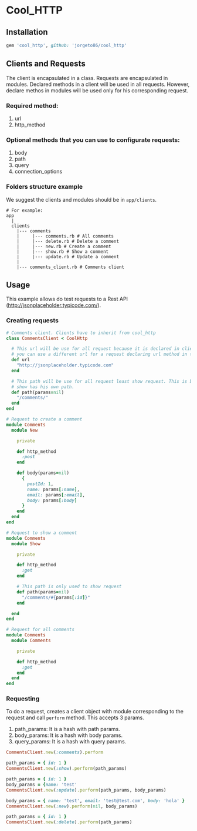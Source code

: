 # Cool_HTTP

## Installation
```ruby
gem 'cool_http', github: 'jorgeto86/cool_http'
```

## Clients and Requests
The client is encapsulated in a class. Requests are encapsulated in modules.
Declared methods in a client will be used in all requests. However, declare methos in modules
will be used only for his corresponding request.

### Required method:

1. url
2. http_method

### Optional methods that you can use to configurate requests:

1. body
2. path
3. query
4. connection_options

### Folders structure example
We suggest the clients and modules should be in `app/clients`.

```console
# For example:
app
  |
  clients
    |--- comments
    |     |--- comments.rb # All comments
    |     |--- delete.rb # Delete a comment
    |     |--- new.rb # Create a comment
    |     |--- show.rb # Show a comment
    |     |--- update.rb # Update a comment
    |
    |--- comments_client.rb # Comments client
```

## Usage

This example allows do test requests to a Rest API (http://jsonplaceholder.typicode.com/).

### Creating requests

```ruby
# Comments client. Clients have to inherit from cool_http
class CommentsClient < CoolHttp

  # This url will be use for all request because it is declared in client but
  # you can use a different url for a request declaring url method in the request module.
  def url
    "http://jsonplaceholder.typicode.com"
  end

  # This path will be use for all request least show request. This is because
  # show has his own path.
  def path(params=nil)
    "/comments/"
  end
end

# Request to create a comment
module Comments
  module New

    private

    def http_method
      :post
    end

    def body(params=nil)
      {
        postId: 1,
        name: params[:name],
        email: params[:email],
        body: params[:body]
      }
    end
  end
end

# Request to show a comment
module Comments
  module Show

    private

    def http_method
      :get
    end

    # This path is only used to show request
    def path(params=nil)
      "/comments/#{params[:id]}"
    end

  end
end

# Request for all comments
module Comments
  module Comments

    private

    def http_method
      :get
    end
  end
end
```

### Requesting
To do a request, creates a client object with module corresponding to the request
and call `perform` method. This accepts 3 params.

1. path_params: It is a hash with path params.
2. body_params: It is a hash with body params.
3. query_params: It is a hash with query params.

```ruby
CommentsClient.new(:comments).perform

path_params = { id: 1 }
CommentsClient.new(:show).perform(path_params)

path_params = { id: 1 }
body_params = {name: 'test'
CommentsClient.new(:update).perform(path_params, body_params)

body_params = { name: 'test', email: 'test@test.com', body: 'hola' }
CommentsClient.new(:new).perform(nil, body_params)

path_params = { id: 1 }
CommentsClient.new(:delete).perform(path_params)

```

